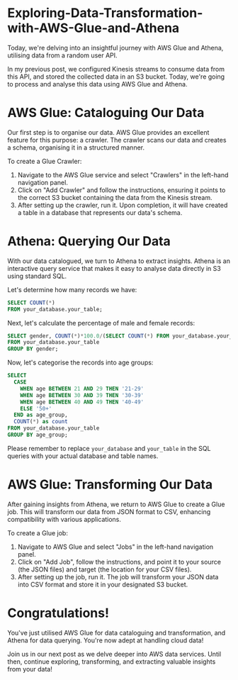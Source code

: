 # Exploring-Data-Transformation-with-AWS-Glue-and-Athena

Today, we're delving into an insightful journey with AWS Glue and Athena, utilising data from a random user API. 

In my previous post, we configured Kinesis streams to consume data from this API, and stored the collected data in an S3 bucket. Today, we're going to process and analyse this data using AWS Glue and Athena.

# AWS Glue: Cataloguing Our Data

Our first step is to organise our data. AWS Glue provides an excellent feature for this purpose: a crawler. The crawler scans our data and creates a schema, organising it in a structured manner.

To create a Glue Crawler:

1. Navigate to the AWS Glue service and select "Crawlers" in the left-hand navigation panel.
2. Click on "Add Crawler" and follow the instructions, ensuring it points to the correct S3 bucket containing the data from the Kinesis stream.
3. After setting up the crawler, run it. Upon completion, it will have created a table in a database that represents our data's schema.

# Athena: Querying Our Data

With our data catalogued, we turn to Athena to extract insights. Athena is an interactive query service that makes it easy to analyse data directly in S3 using standard SQL.

Let's determine how many records we have:

```sql
SELECT COUNT(*) 
FROM your_database.your_table;
```

Next, let's calculate the percentage of male and female records:

```sql
SELECT gender, COUNT(*)*100.0/(SELECT COUNT(*) FROM your_database.your_table) as percentage
FROM your_database.your_table
GROUP BY gender;
```

Now, let's categorise the records into age groups:

```sql
SELECT 
  CASE 
    WHEN age BETWEEN 21 AND 29 THEN '21-29'
    WHEN age BETWEEN 30 AND 39 THEN '30-39'
    WHEN age BETWEEN 40 AND 49 THEN '40-49'
    ELSE '50+'
  END as age_group,
  COUNT(*) as count
FROM your_database.your_table
GROUP BY age_group;
```

Please remember to replace `your_database` and `your_table` in the SQL queries with your actual database and table names. 


# AWS Glue: Transforming Our Data

After gaining insights from Athena, we return to AWS Glue to create a Glue job. This will transform our data from JSON format to CSV, enhancing compatibility with various applications.

To create a Glue job:

1. Navigate to AWS Glue and select "Jobs" in the left-hand navigation panel.
2. Click on "Add Job", follow the instructions, and point it to your source (the JSON files) and target (the location for your CSV files).
3. After setting up the job, run it. The job will transform your JSON data into CSV format and store it in your designated S3 bucket.

# Congratulations!

You've just utilised AWS Glue for data cataloguing and transformation, and Athena for data querying. You're now adept at handling cloud data!

Join us in our next post as we delve deeper into AWS data services. Until then, continue exploring, transforming, and extracting valuable insights from your data!

